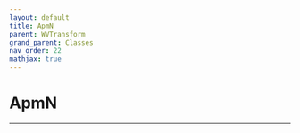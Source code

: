 ```yaml
---
layout: default
title: ApmN
parent: WVTransform
grand_parent: Classes
nav_order: 22
mathjax: true
---
```


#  ApmN




---

